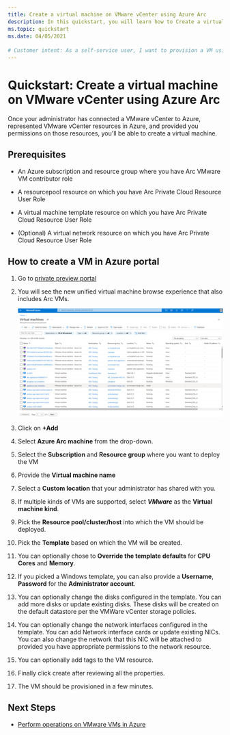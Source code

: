 ```yaml
---
title: Create a virtual machine on VMware vCenter using Azure Arc
description: In this quickstart, you will learn how to Create a virtual machine on VMware vCenter using Azure Arc
ms.topic: quickstart 
ms.date: 04/05/2021

# Customer intent: As a self-service user, I want to provision a VM using vCenter resources through Azure so that I can deploy my code
---
```


# Quickstart: Create a virtual machine on VMware vCenter using Azure Arc

Once your administrator has connected a VMware vCenter to Azure, represented VMware vCenter resources in Azure, and provided you permissions on those resources, you'll be able to create a virtual machine.

## Prerequisites

- An Azure subscription and resource group where you have Arc VMware VM contributor role

- A resourcepool resource on which you have Arc Private Cloud Resource User Role

- A virtual machine template resource on which you have Arc Private Cloud Resource User Role

- (Optional) A virtual network resource on which you have Arc Private Cloud Resource User Role

## How to create a VM in Azure portal

1. Go to [private preview portal](https://aka.ms/AzureArcVM)

2. You will see the new unified virtual machine browse experience that also includes Arc VMs.

    ![unified browse experience for Azure and arc vms](media/vm-browse.png)

3. Click on **+Add**

4. Select **Azure Arc machine** from the drop-down.

5. Select the **Subscription** and **Resource group** where you want to deploy the VM

6. Provide the **Virtual machine name**

7. Select a **Custom location** that your administrator has shared with you.

8. If multiple kinds of VMs are supported, select ***VMware***  as the **Virtual machine kind**.

9. Pick the **Resource pool/cluster/host** into which the VM should be deployed.

10. Pick the **Template** based on which the VM will be created.

11. You can optionally chose to **Override the template defaults** for  **CPU Cores** and **Memory**.

12. If you picked a Windows template, you can also provide a **Username**, **Password** for the **Administrator account**.

13. You can optionally change the disks configured in the template. You can add more disks or update existing disks. These disks will be created on the default datastore per the VMWare vCenter storage policies.

14. You can optionally change the network interfaces configured in the template. You can add Network interface cards or update existing NICs. You can also change the network that this NIC will be attached to provided you have appropriate permissions to the network resource.

15. You can optionally add tags to the VM resource.

16. Finally click create after reviewing all the properties.

17. The VM should be provisioned in a few minutes.

## Next Steps

- [Perform operations on VMware VMs in Azure](manage-vmware-vms-in-azure.md)
